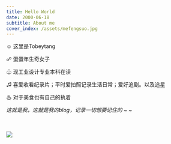 ```yaml
---
title: Hello World
date: 2000-06-18
subtitle: About me
cover_index: /assets/mefengsuo.jpg
---
```


☺ 这里是Tobeytang

☍ 蛋蛋年生奇女子

♧ 现工业设计专业本科在读

♫ 喜爱收看纪录片；平时爱拍照记录生活日常；爱好追剧。以及追星

♨ 对于美食也有自己的执着


*这就是我，这就是我的blog，记录一切想要记住的 ~ ~*

<br>
<br>
<img src="/assets/me1--.jpg">